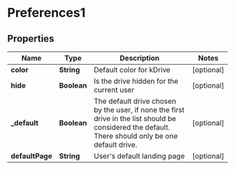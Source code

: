 

# Preferences1


## Properties

| Name | Type | Description | Notes |
|------------ | ------------- | ------------- | -------------|
|**color** | **String** | Default color for kDrive |  [optional] |
|**hide** | **Boolean** | Is the drive hidden for the current user |  [optional] |
|**_default** | **Boolean** | The default drive chosen by the user, if none the first drive in the list should be considered the default. There should only be one default drive. |  [optional] |
|**defaultPage** | **String** | User&#39;s default landing page |  [optional] |



